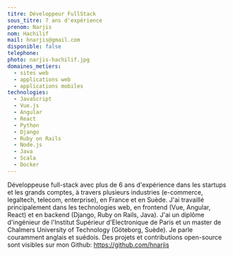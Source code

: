 ```yaml
---
titre: Développeur FullStack
sous_titre: 7 ans d'expérience
prenom: Narjis
nom: Hachilif
mail: hnarjis@gmail.com
disponible: false
telephone:
photo: narjis-hachilif.jpg
domaines_metiers:
  - sites web
  - applications web
  - applications mobiles
technologies:
  - JavaScript
  - Vue.js
  - Angular
  - React
  - Python
  - Django
  - Ruby on Rails
  - Node.js
  - Java
  - Scala
  - Docker
---
```


Développeuse full-stack avec plus de 6 ans d'expérience dans les startups et les grands comptes, à travers plusieurs industries (e-commerce, legaltech, telecom, enterprise), en France et en Suède.
J'ai travaillé principalement dans les technologies web, en frontend (Vue, Angular, React) et en backend (Django, Ruby on Rails, Java).
J'ai un diplôme d'ingénieur de l'Institut Supérieur d'Electronique de Paris et un master de Chalmers University of Technology (Göteborg, Suède). Je parle couramment anglais et suédois.
Des projets et contributions open-source sont visibles sur mon Github: https://github.com/hnarjis
